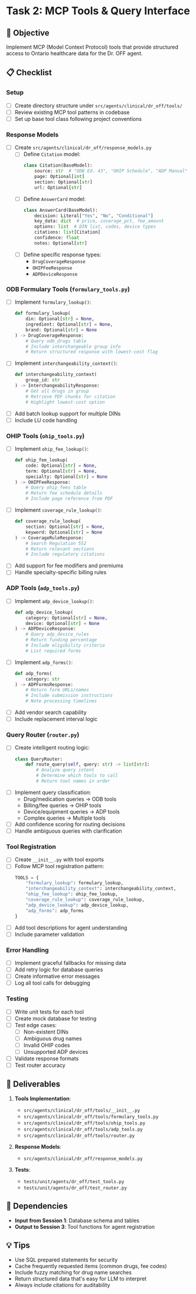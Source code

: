 # Task 2: MCP Tools & Query Interface

## 🎯 Objective
Implement MCP (Model Context Protocol) tools that provide structured access to Ontario healthcare data for the Dr. OFF agent.

## 📋 Checklist

### Setup
- [ ] Create directory structure under `src/agents/clinical/dr_off/tools/`
- [ ] Review existing MCP tool patterns in codebase
- [ ] Set up base tool class following project conventions

### Response Models
- [ ] Create `src/agents/clinical/dr_off/response_models.py`
  - [ ] Define `Citation` model:
    ```python
    class Citation(BaseModel):
        source: str  # "ODB Ed. 43", "OHIP Schedule", "ADP Manual"
        page: Optional[int]
        section: Optional[str]
        url: Optional[str]
    ```
  - [ ] Define `AnswerCard` model:
    ```python
    class AnswerCard(BaseModel):
        decision: Literal["Yes", "No", "Conditional"]
        key_data: dict  # price, coverage_pct, fee_amount
        options: list  # DIN list, codes, device types
        citations: list[Citation]
        confidence: float
        notes: Optional[str]
    ```
  - [ ] Define specific response types:
    - `DrugCoverageResponse`
    - `OHIPFeeResponse`
    - `ADPDeviceResponse`

### ODB Formulary Tools (`formulary_tools.py`)
- [ ] Implement `formulary_lookup()`:
  ```python
  def formulary_lookup(
      din: Optional[str] = None,
      ingredient: Optional[str] = None,
      brand: Optional[str] = None
  ) -> DrugCoverageResponse:
      # Query odb_drugs table
      # Include interchangeable group info
      # Return structured response with lowest-cost flag
  ```
- [ ] Implement `interchangeability_context()`:
  ```python
  def interchangeability_context(
      group_id: str
  ) -> InterchangeabilityResponse:
      # Get all drugs in group
      # Retrieve PDF chunks for citation
      # Highlight lowest-cost option
  ```
- [ ] Add batch lookup support for multiple DINs
- [ ] Include LU code handling

### OHIP Tools (`ohip_tools.py`)
- [ ] Implement `ohip_fee_lookup()`:
  ```python
  def ohip_fee_lookup(
      code: Optional[str] = None,
      term: Optional[str] = None,
      specialty: Optional[str] = None
  ) -> OHIPFeeResponse:
      # Query ohip_fees table
      # Return fee schedule details
      # Include page reference from PDF
  ```
- [ ] Implement `coverage_rule_lookup()`:
  ```python
  def coverage_rule_lookup(
      section: Optional[str] = None,
      keyword: Optional[str] = None
  ) -> CoverageRuleResponse:
      # Search Regulation 552
      # Return relevant sections
      # Include regulatory citations
  ```
- [ ] Add support for fee modifiers and premiums
- [ ] Handle specialty-specific billing rules

### ADP Tools (`adp_tools.py`)
- [ ] Implement `adp_device_lookup()`:
  ```python
  def adp_device_lookup(
      category: Optional[str] = None,
      device: Optional[str] = None
  ) -> ADPDeviceResponse:
      # Query adp_device_rules
      # Return funding percentage
      # Include eligibility criteria
      # List required forms
  ```
- [ ] Implement `adp_forms()`:
  ```python
  def adp_forms(
      category: str
  ) -> ADPFormsResponse:
      # Return form URLs/names
      # Include submission instructions
      # Note processing timelines
  ```
- [ ] Add vendor search capability
- [ ] Include replacement interval logic

### Query Router (`router.py`)
- [ ] Create intelligent routing logic:
  ```python
  class QueryRouter:
      def route_query(self, query: str) -> list[str]:
          # Analyze query intent
          # Determine which tools to call
          # Return tool names in order
  ```
- [ ] Implement query classification:
  - Drug/medication queries → ODB tools
  - Billing/fee queries → OHIP tools
  - Device/equipment queries → ADP tools
  - Complex queries → Multiple tools
- [ ] Add confidence scoring for routing decisions
- [ ] Handle ambiguous queries with clarification

### Tool Registration
- [ ] Create `__init__.py` with tool exports
- [ ] Follow MCP tool registration pattern:
  ```python
  TOOLS = {
      "formulary_lookup": formulary_lookup,
      "interchangeability_context": interchangeability_context,
      "ohip_fee_lookup": ohip_fee_lookup,
      "coverage_rule_lookup": coverage_rule_lookup,
      "adp_device_lookup": adp_device_lookup,
      "adp_forms": adp_forms
  }
  ```
- [ ] Add tool descriptions for agent understanding
- [ ] Include parameter validation

### Error Handling
- [ ] Implement graceful fallbacks for missing data
- [ ] Add retry logic for database queries
- [ ] Create informative error messages
- [ ] Log all tool calls for debugging

### Testing
- [ ] Write unit tests for each tool
- [ ] Create mock database for testing
- [ ] Test edge cases:
  - [ ] Non-existent DINs
  - [ ] Ambiguous drug names
  - [ ] Invalid OHIP codes
  - [ ] Unsupported ADP devices
- [ ] Validate response formats
- [ ] Test router accuracy

## 📁 Deliverables

1. **Tools Implementation**:
   - `src/agents/clinical/dr_off/tools/__init__.py`
   - `src/agents/clinical/dr_off/tools/formulary_tools.py`
   - `src/agents/clinical/dr_off/tools/ohip_tools.py`
   - `src/agents/clinical/dr_off/tools/adp_tools.py`
   - `src/agents/clinical/dr_off/tools/router.py`

2. **Response Models**:
   - `src/agents/clinical/dr_off/response_models.py`

3. **Tests**:
   - `tests/unit/agents/dr_off/test_tools.py`
   - `tests/unit/agents/dr_off/test_router.py`

## 🔗 Dependencies
- **Input from Session 1**: Database schema and tables
- **Output to Session 3**: Tool functions for agent registration

## 💡 Tips
- Use SQL prepared statements for security
- Cache frequently requested items (common drugs, fee codes)
- Include fuzzy matching for drug name searches
- Return structured data that's easy for LLM to interpret
- Always include citations for auditability
